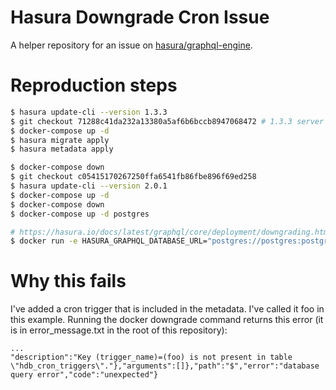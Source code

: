 # Hasura Downgrade Cron Issue

A helper repository for an issue on [hasura/graphql-engine](https://github.com/hasura/graphql-engine).

# Reproduction steps

```bash
$ hasura update-cli --version 1.3.3
$ git checkout 71288c41da232a13380a5af6b6bccb8947068472 # 1.3.3 server
$ docker-compose up -d
$ hasura migrate apply
$ hasura metadata apply

$ docker-compose down
$ git checkout c05415170267250ffa6541fb86fbe896f69ed258
$ hasura update-cli --version 2.0.1
$ docker-compose up -d
$ docker-compose down
$ docker-compose up -d postgres

# https://hasura.io/docs/latest/graphql/core/deployment/downgrading.html#step-2-downgrade-hasura-catalogue-version
$ docker run -e HASURA_GRAPHQL_DATABASE_URL="postgres://postgres:postgrespassword@172.17.0.1:5432/postgres" hasura/graphql-engine:v2.0.1 graphql-engine downgrade --to-v1.3.3 > error_message.txt
```

# Why this fails
I've added a cron trigger that is included in the metadata. I've called it foo in this example.
Running the docker downgrade command returns this error (it is in error_message.txt in the root
of this repository):
```
...
"description":"Key (trigger_name)=(foo) is not present in table \"hdb_cron_triggers\"."},"arguments":[]},"path":"$","error":"database query error","code":"unexpected"}
```
